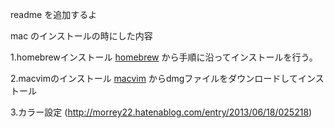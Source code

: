 

readme を追加するよ

mac のインストールの時にした内容

1.homebrewインストール
[homebrew](http://brew.sh) から手順に沿ってインストールを行う。

2.macvimのインストール
[macvim](https://github.com/splhack/macvim-kaoriya) からdmgファイルをダウンロードしてインストール

3.カラー設定
(http://morrey22.hatenablog.com/entry/2013/06/18/025218)



